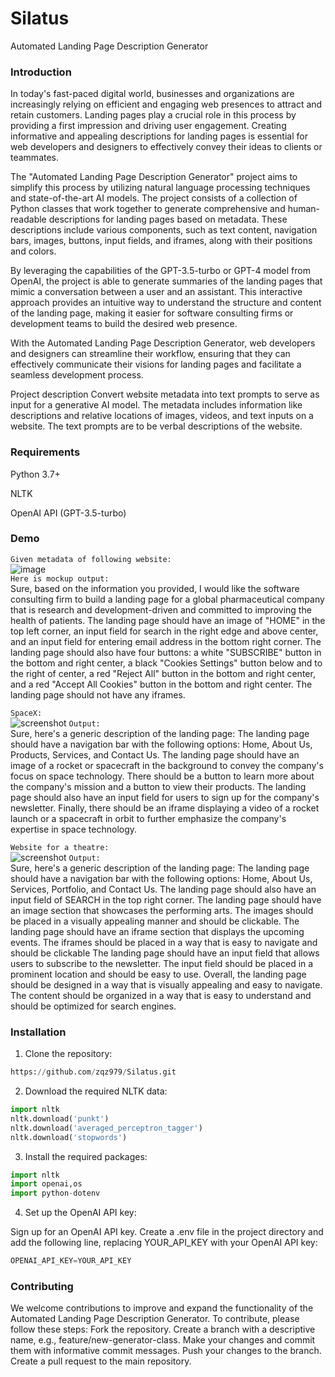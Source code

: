 # Silatus
Automated Landing Page Description Generator


### Introduction
In today's fast-paced digital world, businesses and organizations are increasingly relying on efficient and engaging web presences to attract and retain customers. Landing pages play a crucial role in this process by providing a first impression and driving user engagement. Creating informative and appealing descriptions for landing pages is essential for web developers and designers to effectively convey their ideas to clients or teammates.

The "Automated Landing Page Description Generator" project aims to simplify this process by utilizing natural language processing techniques and state-of-the-art AI models. The project consists of a collection of Python classes that work together to generate comprehensive and human-readable descriptions for landing pages based on metadata. These descriptions include various components, such as text content, navigation bars, images, buttons, input fields, and iframes, along with their positions and colors.

By leveraging the capabilities of the GPT-3.5-turbo or GPT-4 model from OpenAI, the project is able to generate summaries of the landing pages that mimic a conversation between a user and an assistant. This interactive approach provides an intuitive way to understand the structure and content of the landing page, making it easier for software consulting firms or development teams to build the desired web presence.

With the Automated Landing Page Description Generator, web developers and designers can streamline their workflow, ensuring that they can effectively communicate their visions for landing pages and facilitate a seamless development process.


Project description
Convert website metadata into text prompts to serve as input for a generative AI model. The metadata includes information like descriptions and relative locations of images, videos, and text inputs on a website. The text prompts are to be verbal descriptions of the website.

### Requirements

Python 3.7+

NLTK

OpenAI API (GPT-3.5-turbo)

### Demo
`Given metadata of following website:`<br>
![image](https://user-images.githubusercontent.com/71195307/233437412-fd8343a7-ee77-4034-88fe-f451f48cbccf.png)<br>
`Here is mockup output:`<br>
Sure, based on the information you provided, I would like the software consulting firm to build a landing page for a global pharmaceutical company that is research and development-driven and committed to improving the health of patients. The landing page should have an image of "HOME" in the top left corner, an input field for search in the right edge and above center, and an input field for entering email address in the bottom right corner. The landing page should also have four buttons: a white "SUBSCRIBE" button in the bottom and right center, a black "Cookies Settings" button below and to the right of center, a red "Reject All" button in the bottom and right center, and a red "Accept All Cookies" button in the bottom and right center. The landing page should not have any iframes.

`SpaceX:`<br>
![screenshot](https://user-images.githubusercontent.com/97744180/233453411-e03ba78d-54e1-4a15-9db7-c55ba417f0f9.png)
`Output:`<br>
Sure, here's a generic description of the landing page:
The landing page should have a navigation bar with the following options: Home, About Us, Products, Services, and Contact Us. The landing page should have an image of a rocket or spacecraft in the background to convey the company's focus on space technology. There should be a button to learn more about the company's mission and a button to view their products. The landing page should also have an input field for users to sign up for the company's newsletter. Finally, there should be an iframe displaying a video of a rocket launch or a spacecraft in orbit to further emphasize the company's expertise in space technology.

`Website for a theatre:`<br>
![screenshot](https://user-images.githubusercontent.com/97744180/233455058-956d8fea-ccd5-4115-869b-164d4547ca01.png)
`Output:`<br>
Sure, here's a generic description of the landing page:
The landing page should have a navigation bar with the following options: Home, About Us, Services, Portfolio, and Contact Us. The landing page should also have an input field of SEARCH in the top right corner.
The landing page should have an image section that showcases the performing arts. The images should be placed in a visually appealing manner and should be clickable.
The landing page should have an iframe section that displays the upcoming events. The iframes should be placed in a way that is easy to navigate and should be clickable
The landing page should have an input field that allows users to subscribe to the newsletter. The input field should be placed in a prominent location and should be easy to use. Overall, the landing page should be designed in a way that is visually appealing and easy to navigate. The content should be organized in a way that is easy to understand and should be optimized for search engines.

### Installation
1. Clone the repository:
```python
https://github.com/zqz979/Silatus.git
```
2. Download the required NLTK data:
```python
import nltk
nltk.download('punkt')
nltk.download('averaged_perceptron_tagger')
nltk.download('stopwords')
```
3. Install the required packages:
```python
import nltk
import openai,os
import python-dotenv
```
4. Set up the OpenAI API key:

Sign up for an OpenAI API key.
Create a .env file in the project directory and add the following line, replacing YOUR_API_KEY with your OpenAI API key:
```python
OPENAI_API_KEY=YOUR_API_KEY
```

### Contributing
We welcome contributions to improve and expand the functionality of the Automated Landing Page Description Generator. To contribute, please follow these steps:
Fork the repository.
Create a branch with a descriptive name, e.g., feature/new-generator-class.
Make your changes and commit them with informative commit messages.
Push your changes to the branch.
Create a pull request to the main repository.

